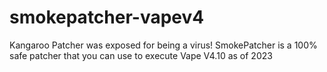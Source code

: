 # smokepatcher-vapev4
Kangaroo Patcher was exposed for being a virus! SmokePatcher is a 100% safe patcher that you can use to execute Vape V4.10 as of 2023
